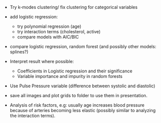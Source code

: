 - Try k-modes clustering/ fix clustering for categorical variables
- add logistic regression:
	- try polynomial regression (age)
	- try interaction terms (cholesterol, active)
	- compare models with AIC/BIC
- compare logistic regression, random forest (and possibly other models: splines?)
- Interpret result where possible:
	- Coefficients in Logistic regression and their significance
	- Variable importance and impurity in random forests
- Use Pulse Pressure variable (difference between systolic and diastolic)

- save all images and plot grids to folder to use them in presentation. 
- Analysis of risk factors, e.g: usually age increases blood pressure because of arteries becoming less elastic (possibly similar to analyzing the interaction terms).

